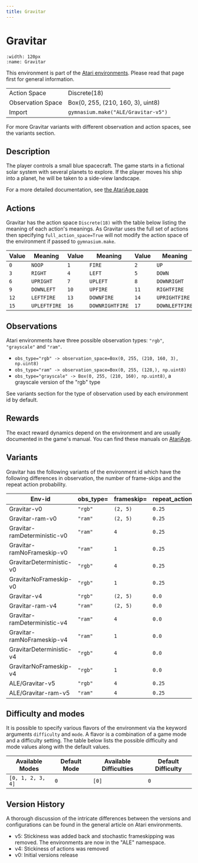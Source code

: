 ```yaml
---
title: Gravitar
---
```


# Gravitar

```{figure} ../../_static/videos/atari/gravitar.gif
:width: 120px
:name: Gravitar
```

This environment is part of the <a href='..'>Atari environments</a>. Please read that page first for general information.

|   |   |
|---|---|
| Action Space | Discrete(18) |
| Observation Space | Box(0, 255, (210, 160, 3), uint8) |
| Import | `gymnasium.make("ALE/Gravitar-v5")` |

For more Gravitar variants with different observation and action spaces, see the variants section.

## Description

The player controls a small blue spacecraft. The game starts in a fictional solar system with several planets to explore. If the player moves his ship into a planet, he will be taken to a side-view landscape.

For a more detailed documentation, see [the AtariAge page](https://atariage.com/manual_html_page.php?SoftwareLabelID=223)

## Actions

Gravitar has the action space `Discrete(18)` with the table below listing the meaning of each action's meanings.
As Gravitar uses the full set of actions then specifying `full_action_space=True` will not modify the action space of the environment if passed to `gymnasium.make`.

| Value   | Meaning      | Value   | Meaning         | Value   | Meaning        |
|---------|--------------|---------|-----------------|---------|----------------|
| `0`     | `NOOP`       | `1`     | `FIRE`          | `2`     | `UP`           |
| `3`     | `RIGHT`      | `4`     | `LEFT`          | `5`     | `DOWN`         |
| `6`     | `UPRIGHT`    | `7`     | `UPLEFT`        | `8`     | `DOWNRIGHT`    |
| `9`     | `DOWNLEFT`   | `10`    | `UPFIRE`        | `11`    | `RIGHTFIRE`    |
| `12`    | `LEFTFIRE`   | `13`    | `DOWNFIRE`      | `14`    | `UPRIGHTFIRE`  |
| `15`    | `UPLEFTFIRE` | `16`    | `DOWNRIGHTFIRE` | `17`    | `DOWNLEFTFIRE` |

## Observations

Atari environments have three possible observation types: `"rgb"`, `"grayscale"` and `"ram"`.

- `obs_type="rgb" -> observation_space=Box(0, 255, (210, 160, 3), np.uint8)`
- `obs_type="ram" -> observation_space=Box(0, 255, (128,), np.uint8)`
- `obs_type="grayscale" -> Box(0, 255, (210, 160), np.uint8)`, a grayscale version of the "rgb" type

See variants section for the type of observation used by each environment id by default.

## Rewards
The exact reward dynamics depend on the environment and are usually documented in the game's manual. You can find these manuals on [AtariAge](https://atariage.com/manual_html_page.php?SoftwareLabelID=223).

## Variants

Gravitar has the following variants of the environment id which have the following differences in observation,
the number of frame-skips and the repeat action probability.

| Env-id                       | obs_type=   | frameskip=   | repeat_action_probability=   |
|------------------------------|-------------|--------------|------------------------------|
| Gravitar-v0                  | `"rgb"`     | `(2, 5)`     | `0.25`                       |
| Gravitar-ram-v0              | `"ram"`     | `(2, 5)`     | `0.25`                       |
| Gravitar-ramDeterministic-v0 | `"ram"`     | `4`          | `0.25`                       |
| Gravitar-ramNoFrameskip-v0   | `"ram"`     | `1`          | `0.25`                       |
| GravitarDeterministic-v0     | `"rgb"`     | `4`          | `0.25`                       |
| GravitarNoFrameskip-v0       | `"rgb"`     | `1`          | `0.25`                       |
| Gravitar-v4                  | `"rgb"`     | `(2, 5)`     | `0.0`                        |
| Gravitar-ram-v4              | `"ram"`     | `(2, 5)`     | `0.0`                        |
| Gravitar-ramDeterministic-v4 | `"ram"`     | `4`          | `0.0`                        |
| Gravitar-ramNoFrameskip-v4   | `"ram"`     | `1`          | `0.0`                        |
| GravitarDeterministic-v4     | `"rgb"`     | `4`          | `0.0`                        |
| GravitarNoFrameskip-v4       | `"rgb"`     | `1`          | `0.0`                        |
| ALE/Gravitar-v5              | `"rgb"`     | `4`          | `0.25`                       |
| ALE/Gravitar-ram-v5          | `"ram"`     | `4`          | `0.25`                       |

## Difficulty and modes

It is possible to specify various flavors of the environment via the keyword arguments `difficulty` and `mode`.
A flavor is a combination of a game mode and a difficulty setting. The table below lists the possible difficulty and mode values
along with the default values.

| Available Modes   | Default Mode   | Available Difficulties   | Default Difficulty   |
|-------------------|----------------|--------------------------|----------------------|
| `[0, 1, 2, 3, 4]` | `0`            | `[0]`                    | `0`                  |

## Version History

A thorough discussion of the intricate differences between the versions and configurations can be found in the general article on Atari environments.

* v5: Stickiness was added back and stochastic frameskipping was removed. The environments are now in the "ALE" namespace.
* v4: Stickiness of actions was removed
* v0: Initial versions release
